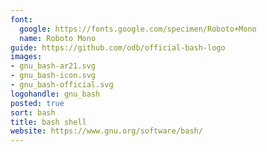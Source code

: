 ```yaml
---
font:
  google: https://fonts.google.com/specimen/Roboto+Mono
  name: Roboto Mono
guide: https://github.com/odb/official-bash-logo
images:
- gnu_bash-ar21.svg
- gnu_bash-icon.svg
- gnu_bash-official.svg
logohandle: gnu_bash
posted: true
sort: bash
title: bash shell
website: https://www.gnu.org/software/bash/
---
```

